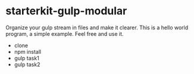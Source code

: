 # starterkit-gulp-modular

Organize your gulp stream in files and make it clearer. This is a hello world program, a simple example. Feel free and use it. 

- clone
- npm install
- gulp task1
- gulp task2